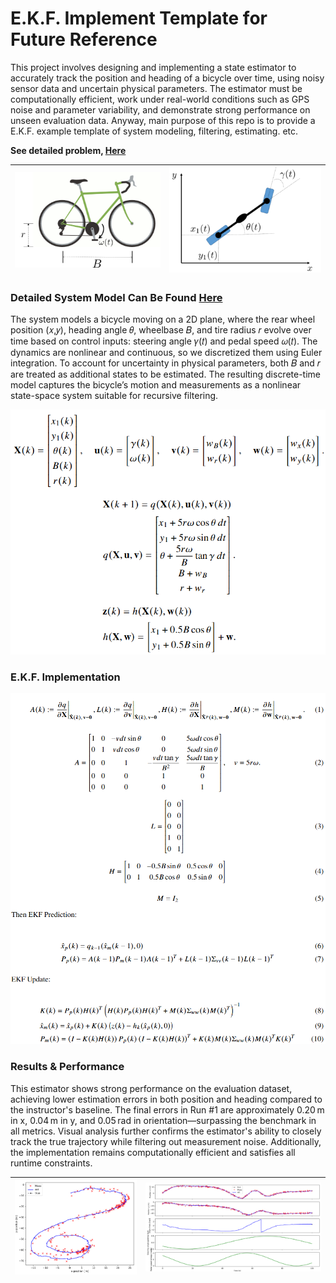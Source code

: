 # E.K.F. Implement Template for Future Reference

This project involves designing and implementing a state estimator to accurately track the position and heading of a bicycle over time, using noisy sensor data and uncertain physical parameters. The estimator must be computationally efficient, work under real-world conditions such as GPS noise and parameter variability, and demonstrate strong performance on unseen evaluation data. Anyway, main purpose of this repo is to provide a E.K.F. example template of system modeling, filtering, estimating. etc.

**See detailed problem, [Here](problem.pdf)**

| ![demo](figs/bike.png) | ![env](figs/link.png) |
| -----------------------| --------------------- |

### Detailed System Model Can Be Found [Here](report/report.pdf)

The system models a bicycle moving on a 2D plane, where the rear wheel position (𝑥,𝑦), heading angle 𝜃, wheelbase 𝐵, and tire radius 𝑟 evolve over time based on control inputs: steering angle 
𝛾(𝑡) and pedal speed 𝜔(𝑡). The dynamics are nonlinear and continuous, so we discretized them using Euler integration. To account for uncertainty in physical parameters, both 𝐵 and 𝑟 are treated as additional states to be estimated. The resulting discrete-time model captures the bicycle’s motion and measurements as a nonlinear state-space system suitable for recursive filtering.

![env](figs/sys3.png)

### E.K.F. Implementation

![env](figs/ekf.png)

### Results & Performance

This estimator shows strong performance on the evaluation dataset, achieving lower estimation errors in both position and heading compared to the instructor's baseline. The final errors in Run #1 are approximately 0.20 m in x, 0.04 m in y, and 0.05 rad in orientation—surpassing the benchmark in all metrics. Visual analysis further confirms the estimator's ability to closely track the true trajectory while filtering out measurement noise. Additionally, the implementation remains computationally efficient and satisfies all runtime constraints.

| ![demo](figs/track.png) | ![env](figs/line.png) |
| ------------------------| --------------------- |

